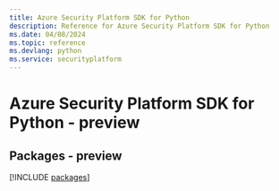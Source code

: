 ```yaml
---
title: Azure Security Platform SDK for Python
description: Reference for Azure Security Platform SDK for Python
ms.date: 04/08/2024
ms.topic: reference
ms.devlang: python
ms.service: securityplatform
---
```

# Azure Security Platform SDK for Python - preview
## Packages - preview
[!INCLUDE [packages](security-platform-index.md)]
